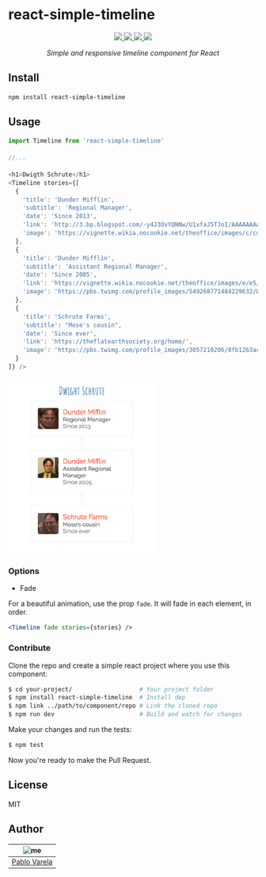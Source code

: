 # react-simple-timeline

<p align="center">
  <a href="https://travis-ci.org/pablopunk/react-simple-timeline"><img src="https://img.shields.io/travis/pablopunk/react-simple-timeline.svg" /> </a>
  <a href="https://standardjs.com"><img src="https://img.shields.io/badge/code_style-standard-brightgreen.svg" /> </a>
  <a href="https://github.com/pablopunk/miny"><img src="https://img.shields.io/badge/made_with-miny-1eced8.svg" /> </a>
  <a href="https://www.npmjs.com/package/react-simple-timeline"><img src="https://img.shields.io/npm/dt/react-simple-timeline.svg" /></a>
</p>

<p align="center">
  <i>Simple and responsive timeline component for React</i>
</p>


## Install

```sh
npm install react-simple-timeline
```


## Usage

```js
import Timeline from 'react-simple-timeline'

//...

<h1>Dwigth Schrute</h1>
<Timeline stories={[
  {
    'title': 'Dunder Mifflin',
    'subtitle': 'Regional Manager',
    'date': 'Since 2013',
    'link': 'http://3.bp.blogspot.com/-y4J3OvYQNNw/U1xfaJ5TJoI/AAAAAAAACvM/WfI5W9vfT2A/s1600/Dwight.jpg',
    'image': 'https://vignette.wikia.nocookie.net/theoffice/images/c/cd/Dwight_Schrute.jpg/revision/latest?cb=20110105114630'
  },
  {
    'title': 'Dunder Mifflin',
    'subtitle': 'Assistant Regional Manager',
    'date': 'Since 2005',
    'link': 'https://vignette.wikia.nocookie.net/theoffice/images/e/e5/Maxresdefault.jpg/revision/latest?cb=20170626225717',
    'image': 'https://pbs.twimg.com/profile_images/549268771484229632/WnatiHzT.jpeg'
  },
  {
    'title': 'Schrute Farms',
    'subtitle': "Mose's cousin",
    'date': 'Since ever',
    'link': 'https://theflatearthsociety.org/home/',
    'image': 'https://pbs.twimg.com/profile_images/3057210206/8fb1263ac03ea384caf4765b5d6660f2.png'
  }
]} />
```

<img width=300 src="https://github.com/pablopunk/art/raw/master/react-simple-timeline/dwight.png" />

### Options

* Fade

For a beautiful animation, use the prop `fade`. It will fade in each element, in order.

```jsx
<Timeline fade stories={stories} />
```


### Contribute

Clone the repo and create a simple react project where you use this component:

```sh
$ cd your-project/                   # Your project folder
$ npm install react-simple-timeline  # Install dep
$ npm link ../path/to/component/repo # Link the cloned repo
$ npm run dev                        # Build and watch for changes
```

Make your changes and run the tests:

```sh
$ npm test
```

Now you're ready to make the Pull Request.


## License

MIT


## Author

| ![me](https://gravatar.com/avatar/fa50aeff0ddd6e63273a068b04353d9d?size=100)           |
| --------------------------------- |
| [Pablo Varela](https://pablo.life)   |


